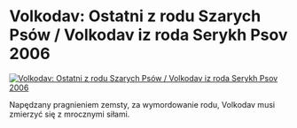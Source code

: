 Volkodav: Ostatni z rodu Szarych Psów / Volkodav iz roda Serykh Psov 2006 
=============
[![Volkodav: Ostatni z rodu Szarych Psów / Volkodav iz roda Serykh Psov 2006 ](http://vidos.pl/images/player.gif)](http://vidos.pl/volkodav-ostatni-z-rodu-szarych-psow-volkodav-iz-roda-serykh-psov-2006)

 Napędzany pragnieniem zemsty, za wymordowanie rodu, Volkodav musi zmierzyć się z mrocznymi siłami.
